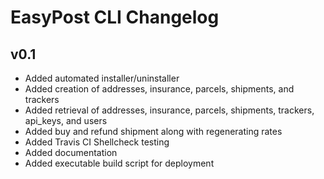 # EasyPost CLI Changelog

## v0.1
- Added automated installer/uninstaller
- Added creation of addresses, insurance, parcels, shipments, and trackers
- Added retrieval of addresses, insurance, parcels, shipments, trackers, api_keys, and users
- Added buy and refund shipment along with regenerating rates
- Added Travis CI Shellcheck testing
- Added documentation
- Added executable build script for deployment
